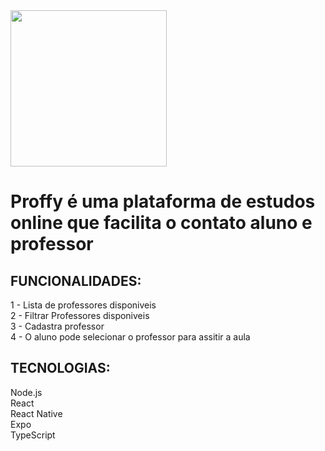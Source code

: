 
 <img src="https://user-images.githubusercontent.com/63512716/112360892-92819d00-8cb1-11eb-8976-3eb3cebc43ce.png" width="250px"/>

<h1>Proffy é uma plataforma de estudos online que facilita o contato aluno e professor</h1>

<h2>FUNCIONALIDADES: </h2>
1 - Lista de professores disponiveis</br>
2 - Filtrar Professores disponiveis</br>
3 - Cadastra professor</br>
4 - O aluno pode selecionar o professor para assitir a aula

<h2>TECNOLOGIAS:</h2> 
Node.js</br>
React</br>
React Native</br>
Expo</br>
TypeScript

